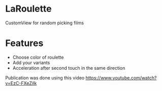 # LaRoulette
CustomView for random picking films

# Features
* Choose color of roulette
* Add your variants
* Acceleration after second touch in the same direction

Publication was done using this video https://www.youtube.com/watch?v=EzC-FXeZiIk

